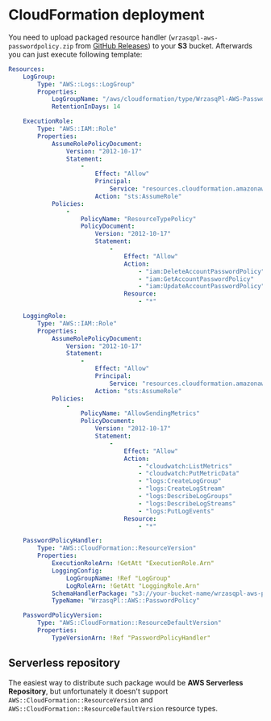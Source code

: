 <!---
# This file is part of the pl.wrzasq.cform.
#
# @license http://mit-license.org/ The MIT license
# @copyright 2021 © by Rafał Wrzeszcz - Wrzasq.pl.
-->

# CloudFormation deployment

You need to upload packaged resource handler (`wrzasqpl-aws-passwordpolicy.zip` from
[GitHub Releases](https://github.com/rafalwrzeszcz-wrzasqpl/pl.wrzasq.cform/releases)) to your **S3** bucket.
Afterwards you can just execute following template:

```yaml
Resources:
    LogGroup:
        Type: "AWS::Logs::LogGroup"
        Properties:
            LogGroupName: "/aws/cloudformation/type/WrzasqPl-AWS-PasswordPolicy/"
            RetentionInDays: 14

    ExecutionRole:
        Type: "AWS::IAM::Role"
        Properties:
            AssumeRolePolicyDocument:
                Version: "2012-10-17"
                Statement:
                    -
                        Effect: "Allow"
                        Principal:
                            Service: "resources.cloudformation.amazonaws.com"
                        Action: "sts:AssumeRole"
            Policies:
                -
                    PolicyName: "ResourceTypePolicy"
                    PolicyDocument:
                        Version: "2012-10-17"
                        Statement:
                            -
                                Effect: "Allow"
                                Action:
                                    - "iam:DeleteAccountPasswordPolicy"
                                    - "iam:GetAccountPasswordPolicy"
                                    - "iam:UpdateAccountPasswordPolicy"
                                Resource:
                                    - "*"

    LoggingRole:
        Type: "AWS::IAM::Role"
        Properties:
            AssumeRolePolicyDocument:
                Version: "2012-10-17"
                Statement:
                    -
                        Effect: "Allow"
                        Principal:
                            Service: "resources.cloudformation.amazonaws.com"
                        Action: "sts:AssumeRole"
            Policies:
                -
                    PolicyName: "AllowSendingMetrics"
                    PolicyDocument:
                        Version: "2012-10-17"
                        Statement:
                            -
                                Effect: "Allow"
                                Action:
                                    - "cloudwatch:ListMetrics"
                                    - "cloudwatch:PutMetricData"
                                    - "logs:CreateLogGroup"
                                    - "logs:CreateLogStream"
                                    - "logs:DescribeLogGroups"
                                    - "logs:DescribeLogStreams"
                                    - "logs:PutLogEvents"
                                Resource:
                                    - "*"

    PasswordPolicyHandler:
        Type: "AWS::CloudFormation::ResourceVersion"
        Properties: 
            ExecutionRoleArn: !GetAtt "ExecutionRole.Arn"
            LoggingConfig: 
                LogGroupName: !Ref "LogGroup"
                LogRoleArn: !GetAtt "LoggingRole.Arn"
            SchemaHandlerPackage: "s3://your-bucket-name/wrzasqpl-aws-passwordpolicy.zip"
            TypeName: "WrzasqPl::AWS::PasswordPolicy"

    PasswordPolicyVersion:
        Type: "AWS::CloudFormation::ResourceDefaultVersion"
        Properties: 
            TypeVersionArn: !Ref "PasswordPolicyHandler"
```

## Serverless repository

The easiest way to distribute such package would be **AWS Serverless Repository**, but unfortunately it doesn't support
`AWS::CloudFormation::ResourceVersion` and `AWS::CloudFormation::ResourceDefaultVersion` resource types.
